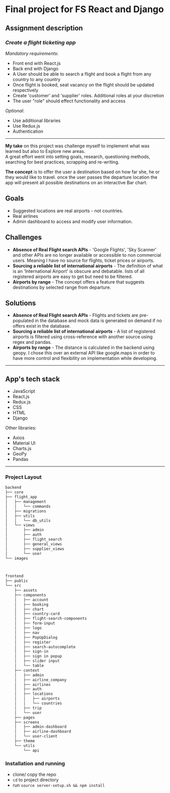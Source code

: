 # Final project for FS React and Django  

## Assignment description

### *Create a flight ticketing app*

*Mandatory requirements*:  

* Front end with React.js
* Back end with Django
* A User should be able to search a flight and book a flight from any country to any country
* Once flight is booked, seat vacancy on the flight should be updated respectively  
* Create 'customer' and 'supplier' roles. Additional roles at your discretion
* The user "role" should effect functionality and access

*Optional*:

* Use additional libraries
* Use Redux.js
* Authentication

___

**My take** on this project was challenge myself to implement what was learned but also to Explore new areas.  
A great effort went into setting goals, research, questioning methods, searching for best practices, scrapping and re-writing.  

**The concept** is to offer the user a destination based on how far she, he or they would like to travel. once the user passes the departure location the app will present all possible destinations on an interactive Bar chart.  

## Goals

* Suggested locations are real airports - not countries.
* Real airlines
* Admin dashboard to access and modify user information.

## Challenges

* **Absence of Real Flight search APIs** - 'Google Flights', 'Sky Scanner' and other APIs are no longer available or accessible to non commercial users. Meaning I have no source for flights, ticket prices or airports.
* **Sourcing a reliable list of international airports** - The definition of what is an 'International Airport' is obscure and debatable. lists of all registered airports are easy to get but need to be filtered.
* **Airports by range** - The concept offers a feature that suggests destinations by selected range from departure.

## Solutions

* **Absence of Real Flight search APIs** - Flights and tickets are pre-populated in the database and mock data is generated on demand if no offers exist in the database.
* **Sourcing a reliable list of international airports** - A list of registered airports is filtered using cross-reference with another source using regex and pandas.
* **Airports by range** - The distance is calculated in the backend using geopy. I chose this over an external API like google.maps in order to have more control and flexibility on implementation while developing.

___

## App's tech stack

* JavaScript
* React.js
* Redux.js
* CSS
* HTML
* Django

Other libraries:

* Axios
* Material UI
* Charts.js
* GeoPy
* Pandas

___

### Project Layout

```bash
backend
├── core
├── flight_app
│   ├── management
│   │   └── commands
│   ├── migrations
│   ├── utils
│   │   └── db_utils
│   └── views
│       ├── admin
│       ├── auth
│       ├── flight_search
│       ├── general_views
│       ├── supplier_views
│       └── user
└── images



frontend
├── public
└── src
    ├── assets
    ├── components
    │   ├── account
    │   ├── booking
    │   ├── chart
    │   ├── country-card
    │   ├── flight-search-components
    │   ├── form-input
    │   ├── logo
    │   ├── nav
    │   ├── PopUpDialog
    │   ├── register
    │   ├── search-autocomplete
    │   ├── sign-in
    │   ├── sign in popup
    │   ├── slider input
    │   └── table
    ├── context
    │   ├── admin
    │   ├── airline_company
    │   ├── airlines
    │   ├── auth
    │   ├── locations
    │   │   ├── airports
    │   │   └── countries
    │   ├── trip
    │   └── user
    ├── pages
    ├── screens
    │   ├── admin-dashboard
    │   ├── airline-dashboard
    │   └── user-client
    ├── theme
    └── utils
        └── api

```

### Installation and running

* clone/ copy the repo  
* `cd` to project directory
* run `source server-setup.sh && npm install`
